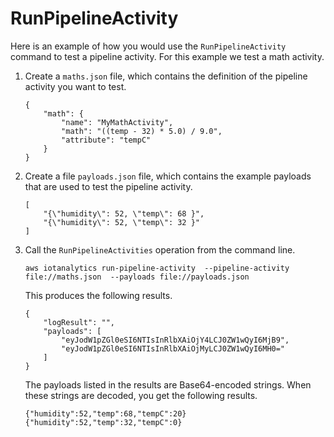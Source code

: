 # RunPipelineActivity<a name="run-pipeline-activity"></a>

Here is an example of how you would use the `RunPipelineActivity` command to test a pipeline activity\. For this example we test a math activity\.

1. Create a `maths.json` file, which contains the definition of the pipeline activity you want to test\.

   ```
   {
       "math": {
           "name": "MyMathActivity",
           "math": "((temp - 32) * 5.0) / 9.0",
           "attribute": "tempC"
       }
   }
   ```

1. Create a file `payloads.json` file, which contains the example payloads that are used to test the pipeline activity\.

   ```
   [
       "{\"humidity\": 52, \"temp\": 68 }",
       "{\"humidity\": 52, \"temp\": 32 }"
   ]
   ```

1. Call the `RunPipelineActivities` operation from the command line\.

   ```
   aws iotanalytics run-pipeline-activity  --pipeline-activity file://maths.json  --payloads file://payloads.json
   ```

   This produces the following results\.

   ```
   {
       "logResult": "",
       "payloads": [
           "eyJodW1pZGl0eSI6NTIsInRlbXAiOjY4LCJ0ZW1wQyI6MjB9",
           "eyJodW1pZGl0eSI6NTIsInRlbXAiOjMyLCJ0ZW1wQyI6MH0="
       ]
   }
   ```

   The payloads listed in the results are Base64\-encoded strings\. When these strings are decoded, you get the following results\.

   ```
   {"humidity":52,"temp":68,"tempC":20}
   {"humidity":52,"temp":32,"tempC":0}
   ```
